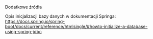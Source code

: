 Dodatkowe źródła

Opis inicjalizacji bazy danych w dokumentacji Springa: https://docs.spring.io/spring-boot/docs/current/reference/htmlsingle/#howto-initialize-a-database-using-spring-jdbc

